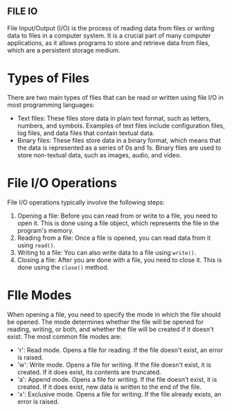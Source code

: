 ## FILE IO

File Input/Output (I/O) is the process of reading data from files or writing data to files in a computer system. It is a crucial part of many computer applications, as it allows programs to store and retrieve data from files, which are a persistent storage medium.

# Types of Files

There are two main types of files that can be read or written using file I/O in most programming languages:

* Text files: These files store data in plain text format, such as letters, numbers, and symbols. Examples of text files include configuration files, log files, and data files that contain textual data.
* Binary files: These files store data in a binary format, which means that the data is represented as a series of 0s and 1s. Binary files are used to store non-textual data, such as images, audio, and video.

# File I/O Operations

File I/O operations typically involve the following steps:

1. Opening a file: Before you can read from or write to a file, you need to open it. This is done using a file object, which represents the file in the program's memory.
2. Reading from a file: Once a file is opened, you can read data from it using `read()`.
3. Writing to a file: You can also write data to a file using `write()`.
4. Closing a file: After you are done with a file, you need to close it. This is done using the `close()` method.


# FIle Modes

When opening a file, you need to specify the mode in which the file should be opened. The mode determines whether the file will be opened for reading, writing, or both, and whether the file will be created if it doesn't exist. The most common file modes are:

* 'r': Read mode. Opens a file for reading. If the file doesn't exist, an error is raised.
* 'w': Write mode. Opens a file for writing. If the file doesn't exist, it is created. If it does exist, its contents are truncated.
* 'a': Append mode. Opens a file for writing. If the file doesn't exist, it is created. If it does exist, new data is written to the end of the file.
* 'x': Exclusive mode. Opens a file for writing. If the file already exists, an error is raised.
